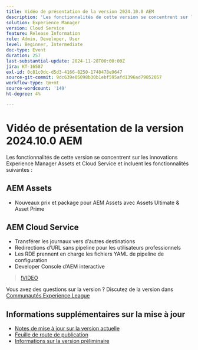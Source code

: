 ```yaml
---
title: Vidéo de présentation de la version 2024.10.0 AEM
description: 'Les fonctionnalités de cette version se concentrent sur les innovations Experience Manager Assets et Cloud Service et incluent les fonctionnalités suivantes : Nouveaux prix et création de package AEM Assets pour AEM Assets avec Assets Ultimate et Assets PrimeAEM Cloud Service Forward logs vers plus de destinations Redirections d’URL sans pipeline pour les utilisateurs professionnels ​ les RDE prennent en charge Config Pipeline YAML ​ interactive Developer Console'
solution: Experience Manager
version: Cloud Service
feature: Release Information
role: Admin, Developer, User
level: Beginner, Intermediate
doc-type: Event
duration: 257
last-substantial-update: 2024-11-28T00:00:00Z
jira: KT-16587
exl-id: 0c81c0dc-d5d3-4166-8250-1748478e9647
source-git-commit: 9dc639e05098b30b1ebf595afd1396ad79852057
workflow-type: tm+mt
source-wordcount: '149'
ht-degree: 4%

---
```


# Vidéo de présentation de la version 2024.10.0 AEM

Les fonctionnalités de cette version se concentrent sur les innovations Experience Manager Assets et Cloud Service et incluent les fonctionnalités suivantes :

## AEM Assets

* Nouveaux prix et package pour AEM Assets avec Assets Ultimate &amp; Asset Prime

## AEM Cloud Service

* Transférer les journaux vers d’autres destinations
* Redirections d’URL sans pipeline pour les utilisateurs professionnels &#x200B;
* Les RDE prennent en charge les fichiers YAML de pipeline de configuration &#x200B;
* Developer Console d’AEM interactive

>[!VIDEO](https://video.tv.adobe.com/v/3440501/?learn=on&enablevpops)

Vous avez des questions sur la version ?  Discutez de la version dans [Communautés Experience League](https://adobe.ly/3ZgKGmh)

## Informations supplémentaires sur la mise à jour

* [Notes de mise à jour sur la version actuelle](https://experienceleague.adobe.com/docs/experience-manager-cloud-service/content/release-notes/home.html?lang=fr)
* [Feuille de route de publication](https://experienceleague.adobe.com/docs/experience-manager-release-information/aem-release-updates/update-releases-roadmap.html?lang=fr)
* [Informations sur la version préliminaire](https://experienceleague.adobe.com/docs/experience-manager-cloud-service/content/release-notes/prerelease.html)
